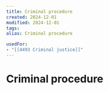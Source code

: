 ```yaml
---
title: Criminal procedure
created: 2024-12-01
modified: 2024-12-01
tags: 
alias: Criminal procedure

usedFor:
- "[[4493 Criminal justice]]"
---
```

# Criminal procedure
